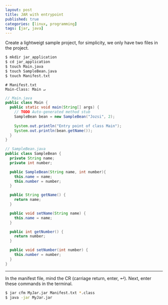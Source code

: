 ```yaml
---
layout: post
title: JAR with entrypoint
published: true
categories: [linux, programming]
tags: [jar, java]
---
```


Create a lightweigt sample project, for simplicity, we only have two files in the project.

```bash
$ mkdir jar_application
$ cd jar_application
$ touch Main.java
$ touch SampleBean.java
$ touch Manifest.txt
```

```text
# Manifest.txt
Main-Class: Main ↵
```

```java
// Main.java
public class Main {
  public static void main(String[] args) { 
    // TODO Auto-generated method stub
    SampleBean bean = new SampleBean("Jozsi", 2);
    
    System.out.println("Entry point of class Main");
    System.out.println(bean.getName());
  }
}
```

```java
// SampleBean.java
public class SampleBean {
  private String name;
  private int number;

  public SampleBean(String name, int number){
    this.name = name;
    this.number = number;
  }

  public String getName() {
    return name;
  }

  public void setName(String name) {
    this.name = name;
  }

  public int getNumber() {
    return number;
  }

  public void setNumber(int number) {
    this.number = number;
  }
}
```
---

In the manifest file, mind the CR (carriage return, enter, ↵). Next, enter these commands in the terminal.

```bash
$ jar cfm MyJar.jar Manifest.txt *.class
$ java -jar MyJar.jar
```